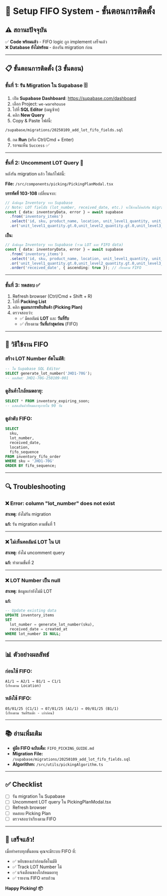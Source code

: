 # 🚀 Setup FIFO System - ขั้นตอนการติดตั้ง

## ⚠️ สถานะปัจจุบัน

✅ **Code พร้อมแล้ว** - FIFO logic ถูก implement เสร็จแล้ว  
❌ **Database ยังไม่พร้อม** - ต้องรัน migration ก่อน

---

## 📋 ขั้นตอนการติดตั้ง (3 ขั้นตอน)

### **ขั้นที่ 1: รัน Migration ใน Supabase** 🗄️

1. เปิด **Supabase Dashboard**: https://supabase.com/dashboard
2. เลือก Project: `we-warehouse`
3. ไปที่ **SQL Editor** (เมนูซ้าย)
4. คลิก **New Query**
5. Copy & Paste ไฟล์นี้:

```bash
/supabase/migrations/20250109_add_lot_fifo_fields.sql
```

6. กด **Run** (หรือ Ctrl/Cmd + Enter)
7. รอจนเห็น `Success` ✅

---

### **ขั้นที่ 2: Uncomment LOT Query** 📝

หลังรัน migration แล้ว ให้แก้ไฟล์นี้:

**File:** `/src/components/picking/PickingPlanModal.tsx`

**บรรทัดที่ 103-108** เปลี่ยนจาก:

```typescript
// ดึงข้อมูล Inventory จาก Supabase
// Note: LOT fields (lot_number, received_date, etc.) จะใช้งานได้หลังรัน migration
const { data: inventoryData, error } = await supabase
  .from('inventory_items')
  .select('id, sku, product_name, location, unit_level1_quantity, unit_level1_rate, unit_level2_quantity, unit_level2_rate, unit_level3_quantity, unit_level1_name, unit_level2_name, unit_level3_name, warehouse_id')
  .or('unit_level1_quantity.gt.0,unit_level2_quantity.gt.0,unit_level3_quantity.gt.0'); // เฉพาะที่มีของอยู่
```

**เป็น:**

```typescript
// ดึงข้อมูล Inventory จาก Supabase (รวม LOT และ FIFO data)
const { data: inventoryData, error } = await supabase
  .from('inventory_items')
  .select('id, sku, product_name, location, unit_level1_quantity, unit_level1_rate, unit_level2_quantity, unit_level2_rate, unit_level3_quantity, unit_level1_name, unit_level2_name, unit_level3_name, warehouse_id, lot_number, received_date, expiry_date, manufacturing_date')
  .or('unit_level1_quantity.gt.0,unit_level2_quantity.gt.0,unit_level3_quantity.gt.0')
  .order('received_date', { ascending: true }); // เรียงตาม FIFO
```

---

### **ขั้นที่ 3: ทดสอบ** ✅

1. Refresh browser (Ctrl/Cmd + Shift + R)
2. ไปที่ **Packing List**
3. คลิก **ดูแผนการหยิบสินค้า (Picking Plan)**
4. ตรวจสอบว่า:
   - ✅ มีคอลัมน์ **LOT** และ **วันที่รับ**
   - ✅ เรียงตาม **วันที่เก่าสุดก่อน** (FIFO)

---

## 🎯 วิธีใช้งาน FIFO

### **สร้าง LOT Number อัตโนมัติ:**

```sql
-- ใน Supabase SQL Editor
SELECT generate_lot_number('JHD1-70G');
-- ผลลัพธ์: JHD1-70G-250109-001
```

### **ดูสินค้าใกล้หมดอายุ:**

```sql
SELECT * FROM inventory_expiring_soon;
-- แสดงสินค้าที่หมดอายุภายใน 90 วัน
```

### **ดูลำดับ FIFO:**

```sql
SELECT 
  sku,
  lot_number,
  received_date,
  location,
  fifo_sequence
FROM inventory_fifo_order
WHERE sku = 'JHD1-70G'
ORDER BY fifo_sequence;
```

---

## 🔍 Troubleshooting

### ❌ **Error: column "lot_number" does not exist**

**สาเหตุ:** ยังไม่รัน migration

**แก้:** รัน migration ตามขั้นที่ 1

---

### ❌ **ไม่เห็นคอลัมน์ LOT ใน UI**

**สาเหตุ:** ยังไม่ uncomment query

**แก้:** ทำตามขั้นที่ 2

---

### ❌ **LOT Number เป็น null**

**สาเหตุ:** ข้อมูลเก่ายังไม่มี LOT

**แก้:** 
```sql
-- Update existing data
UPDATE inventory_items
SET 
  lot_number = generate_lot_number(sku),
  received_date = created_at
WHERE lot_number IS NULL;
```

---

## 📊 ตัวอย่างผลลัพธ์

### **ก่อนใช้ FIFO:**
```
A1/1 → A2/1 → B1/1 → C1/1
(เรียงตาม Location)
```

### **หลังใช้ FIFO:**
```
05/01/25 (C1/1) → 07/01/25 (A1/1) → 09/01/25 (B1/1)
(เรียงตาม วันที่รับเข้า - เก่าก่อน)
```

---

## 📚 อ่านเพิ่มเติม

- **คู่มือ FIFO ฉบับเต็ม:** `FIFO_PICKING_GUIDE.md`
- **Migration File:** `/supabase/migrations/20250109_add_lot_fifo_fields.sql`
- **Algorithm:** `/src/utils/pickingAlgorithm.ts`

---

## ✅ Checklist

- [ ] รัน migration ใน Supabase
- [ ] Uncomment LOT query ใน PickingPlanModal.tsx
- [ ] Refresh browser
- [ ] ทดสอบ Picking Plan
- [ ] ตรวจสอบว่าเรียงตาม FIFO

---

## 🎉 เสร็จแล้ว!

เมื่อทำครบทุกขั้นตอน คุณจะมีระบบ FIFO ที่:
- ✅ หยิบของเก่าก่อนอัตโนมัติ
- ✅ Track LOT Number ได้
- ✅ แจ้งเตือนของใกล้หมดอายุ
- ✅ รายงาน FIFO ครบถ้วน

**Happy Picking! 📦**
